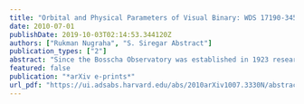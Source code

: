 ```yaml
---
title: "Orbital and Physical Parameters of Visual Binary: WDS 17190-3459 ($\\alpha 2000 = 17^\\mathrm{h} 18^\\mathrm{m} 56^\\mathrm{s}$ and $\\delta 2000 = - 34^\\circ 59' 22\"$)"
date: 2010-07-01
publishDate: 2019-10-03T02:14:53.344120Z
authors: ["Rukman Nugraha", "S. Siregar Abstract"]
publication_types: ["2"]
abstract: "Since the Bosscha Observatory was established in 1923 researches on visual binary stars played an important role in astronomical studies in Indonesia. The visual binary of WDS 17190-3459 = MLO 4AB = HD156384 = HIP84709 was extensively observed at our observatory and other observatories. This system has already passed periastron three times since observed in the end of year 1876. The observation data is more than enough to construct an orbit. By using Thiele-Innes method we computed the orbit, and physical parameters are determined by using mass-luminosity relation. The result is presented in the table. Orbital Parameters: $e = 0.578$, $P = 42.3$ years, $T = 1974.9$, $i = 132.7^\\circ$,$\\omega = 247.5^\\circ$, $\\Omega = 318.1^\\circ$, $a = 1\".713$, $\\mu = 8.51$ /years Physical Parameters: $p = 0\".134$, $M_ \\mathrm{bol,1}=6.7$, $M_ \\mathrm{bol,2}=7.4$, $M_ 1 = 0.6\\; M\\odot$, $M_ 2 = 0.5\\; M\\odot$, $q = 0.863$. At time being there are several new methods for determining the orbit; for example the method of Gauss done by Söderhjelm (1999) for calculating the orbit of the same stars WDS 17190-3459. Our results are relatively same."
featured: false
publication: "*arXiv e-prints*"
url_pdf: "https://ui.adsabs.harvard.edu/abs/2010arXiv1007.3330N/abstract"
---
```



